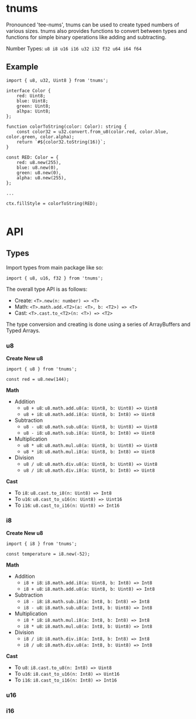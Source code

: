 # tnums

Pronounced 'tee-nums', tnums can be used to create typed numbers of various sizes. tnums also provides functions to convert between types and functions for simple binary operations like adding and subtracting.

Number Types: `u8 i8 u16 i16 u32 i32 f32 u64 i64 f64`

## Example

```
import { u8, u32, Uint8 } from 'tnums';

interface Color {
    red: Uint8;
    blue: Uint8;
    green: Uint8;
    alhpa: Uint8;
};

function colorToString(color: Color): string {
    const color32 = u32.convert.from_u8(color.red, color.blue, color.green, color.alpha);
    return `#${color32.toString(16)}`;
}

const RED: Color = {
    red: u8.new(255),
    blue: u8.new(0),
    green: u8.new(0),
    alpha: u8.new(255),
};

...

ctx.fillStyle = colorToString(RED);


```

# API

## Types
Import types from main package like so:
```
import { u8, u16, f32 } from 'tnums';
```

The overall type API is as follows:

- Create: `<T>.new(n: number) => <T>` 
- Math: `<T>.math.add.<T2>(a: <T>, b: <T2>) => <T>`
- Cast: `<T>.cast.to_<T2>(n: <T>) => <T2>`

The type conversion and creating is done using a series of ArrayBuffers and Typed Arrays.


### u8

**Create New u8**
```
import { u8 } from 'tnums';

const red = u8.new(144);
```

**Math**

- Addition
    * `u8 + u8`: `u8.math.add.u8(a: Uint8, b: Uint8) => Uint8`
    * `u8 + i8`: `u8.math.add.i8(a: Uint8, b: Int8) => Uint8`
- Subtraction
    * `u8 - u8`: `u8.math.sub.u8(a: Uint8, b: Uint8) => Uint8`
    * `u8 - i8`: `u8.math.sub.i8(a: Uint8, b: Int8) => Uint8`
- Multiplication
    * `u8 * u8`: `u8.math.mul.u8(a: Uint8, b: Uint8) => Uint8`
    * `u8 * i8`: `u8.math.mul.i8(a: Uint8, b: Int8) => Uint8`
- Division
    * `u8 / u8`: `u8.math.div.u8(a: Uint8, b: Uint8) => Uint8`
    * `u8 / i8`: `u8.math.div.i8(a: Uint8, b: Int8) => Uint8`

**Cast**

- To `i8`: `u8.cast.to_i8(n: Uint8) => Int8`
- To `u16`: `u8.cast_to_u16(n: Uint8) => Uint16`
- To `i16`: `u8.cast_to_i16(n: Uint8) => Int16`


### i8

**Create New u8**
```
import { i8 } from 'tnums';

const temperature = i8.new(-52);
```

**Math**

- Addition
    * `i8 + i8`: `i8.math.add.i8(a: Uint8, b: Int8) => Int8`
    * `i8 + u8`: `i8.math.add.u8(a: Uint8, b: Uint8) => Int8`
- Subtraction
    * `i8 - i8`: `i8.math.sub.i8(a: Int8, b: Int8) => Int8`
    * `i8 - u8`: `i8.math.sub.u8(a: Int8, b: Uint8) => Int8`
- Multiplication
    * `i8 * i8`: `i8.math.mul.i8(a: Int8, b: Int8) => Int8`
    * `i8 * u8`: `i8.math.mul.u8(a: Int8, b: Uint8) => Int8`
- Division
    * `i8 / i8`: `i8.math.div.i8(a: Int8, b: Int8) => Int8`
    * `i8 / u8`: `i8.math.div.u8(a: Int8, b: Uint8) => Int8`

**Cast**

- To `u8`: `i8.cast.to_u8(n: Int8) => Uint8`
- To `u16`: `i8.cast_to_u16(n: Int8) => Uint16`
- To `i16`: `i8.cast_to_i16(n: Int8) => Int16`

### u16

### i16
